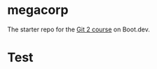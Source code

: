 # megacorp

The starter repo for the [Git 2 course](https://www.boot.dev/learn/learn-git-2) on Boot.dev.

# Test
